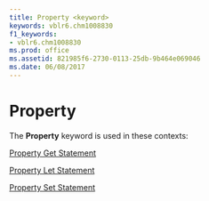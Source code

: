 ```yaml
---
title: Property <keyword>
keywords: vblr6.chm1008830
f1_keywords:
- vblr6.chm1008830
ms.prod: office
ms.assetid: 821985f6-2730-0113-25db-9b464e069046
ms.date: 06/08/2017
---
```



# Property <keyword>

The **Property** keyword is used in these contexts:

[Property Get Statement](property-get-statement.md)

[Property Let Statement](property-let-statement.md)

[Property Set Statement](property-set-statement.md)

